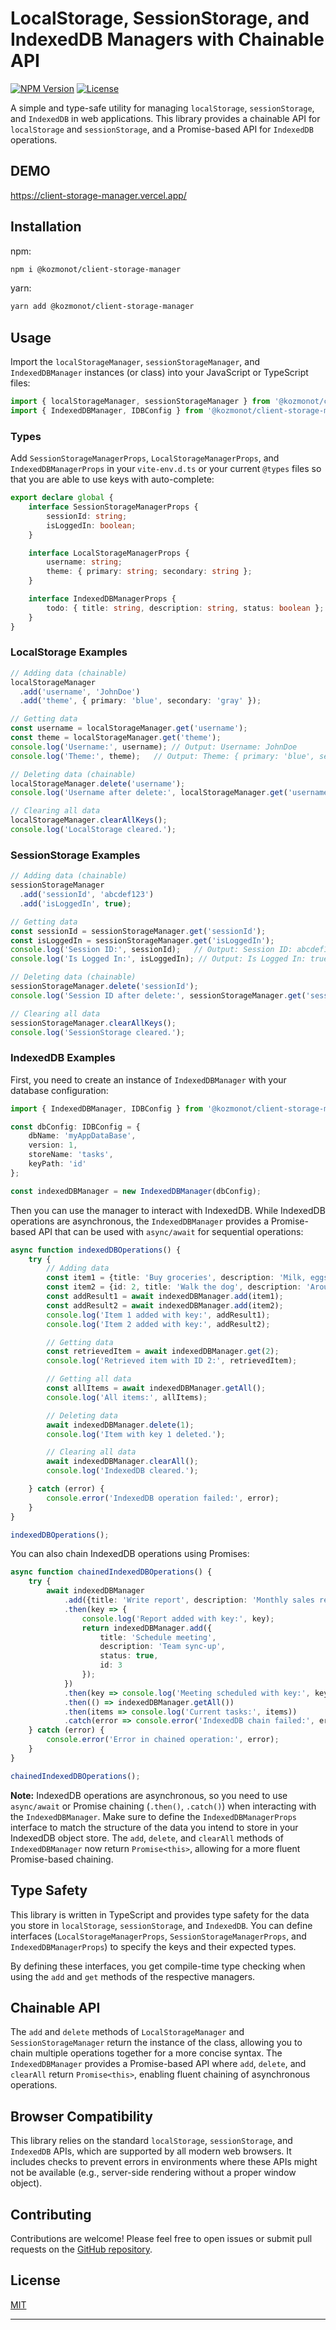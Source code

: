 # LocalStorage, SessionStorage, and IndexedDB Managers with Chainable API

[![NPM Version](https://img.shields.io/npm/v/@kozmonot/client-storage-manager)](https://www.npmjs.com/package/@kozmonot/client-storage-manager)
[![License](https://img.shields.io/npm/l/@kozmonot/client-storage-manager)](https://github.com/selcuksarikoz/client-storage-manager/blob/main/LICENSE)

A simple and type-safe utility for managing `localStorage`, `sessionStorage`, and `IndexedDB` in web applications. This
library provides a chainable API for `localStorage` and `sessionStorage`, and a Promise-based API for `IndexedDB`
operations.

## DEMO
https://client-storage-manager.vercel.app/

## Installation

npm:
```bash
npm i @kozmonot/client-storage-manager
```

yarn:
```bash
yarn add @kozmonot/client-storage-manager
```

## Usage

Import the `localStorageManager`, `sessionStorageManager`, and `IndexedDBManager` instances (or class) into your
JavaScript or TypeScript files:

```typescript
import { localStorageManager, sessionStorageManager } from '@kozmonot/client-storage-manager';
import { IndexedDBManager, IDBConfig } from '@kozmonot/client-storage-manager/src/indexeddb'; // Adjust path as needed
```

### Types

Add `SessionStorageManagerProps`, `LocalStorageManagerProps`, and `IndexedDBManagerProps` in your `vite-env.d.ts` or
your current `@types` files so that you are able to use keys with auto-complete:

```typescript
export declare global {
    interface SessionStorageManagerProps {
        sessionId: string;
        isLoggedIn: boolean;
    }

    interface LocalStorageManagerProps {
        username: string;
        theme: { primary: string; secondary: string };
    }

    interface IndexedDBManagerProps {
        todo: { title: string, description: string, status: boolean };
    }
}
```

### LocalStorage Examples

```typescript
// Adding data (chainable)
localStorageManager
  .add('username', 'JohnDoe')
  .add('theme', { primary: 'blue', secondary: 'gray' });

// Getting data
const username = localStorageManager.get('username');
const theme = localStorageManager.get('theme');
console.log('Username:', username); // Output: Username: JohnDoe
console.log('Theme:', theme);   // Output: Theme: { primary: 'blue', secondary: 'gray' }

// Deleting data (chainable)
localStorageManager.delete('username');
console.log('Username after delete:', localStorageManager.get('username')); // Output: Username after delete: undefined

// Clearing all data
localStorageManager.clearAllKeys();
console.log('LocalStorage cleared.');
```

### SessionStorage Examples

```typescript
// Adding data (chainable)
sessionStorageManager
  .add('sessionId', 'abcdef123')
  .add('isLoggedIn', true);

// Getting data
const sessionId = sessionStorageManager.get('sessionId');
const isLoggedIn = sessionStorageManager.get('isLoggedIn');
console.log('Session ID:', sessionId);   // Output: Session ID: abcdef123
console.log('Is Logged In:', isLoggedIn); // Output: Is Logged In: true

// Deleting data (chainable)
sessionStorageManager.delete('sessionId');
console.log('Session ID after delete:', sessionStorageManager.get('sessionId')); // Output: Session ID after delete: undefined

// Clearing all data
sessionStorageManager.clearAllKeys();
console.log('SessionStorage cleared.');
```

### IndexedDB Examples

First, you need to create an instance of `IndexedDBManager` with your database configuration:

```typescript
import { IndexedDBManager, IDBConfig } from '@kozmonot/client-storage-manager/src/indexeddb';

const dbConfig: IDBConfig = {
    dbName: 'myAppDataBase',
    version: 1,
    storeName: 'tasks',
    keyPath: 'id'
};

const indexedDBManager = new IndexedDBManager(dbConfig);
```

Then you can use the manager to interact with IndexedDB. While IndexedDB operations are asynchronous, the
`IndexedDBManager` provides a Promise-based API that can be used with `async/await` for sequential operations:

```typescript
async function indexedDBOperations() {
    try {
        // Adding data
        const item1 = {title: 'Buy groceries', description: 'Milk, eggs, bread', status: false};
        const item2 = {id: 2, title: 'Walk the dog', description: 'Around the park', status: true}; // Explicit ID
        const addResult1 = await indexedDBManager.add(item1);
        const addResult2 = await indexedDBManager.add(item2);
        console.log('Item 1 added with key:', addResult1);
        console.log('Item 2 added with key:', addResult2);

        // Getting data
        const retrievedItem = await indexedDBManager.get(2);
        console.log('Retrieved item with ID 2:', retrievedItem);

        // Getting all data
        const allItems = await indexedDBManager.getAll();
        console.log('All items:', allItems);

        // Deleting data
        await indexedDBManager.delete(1);
        console.log('Item with key 1 deleted.');

        // Clearing all data
        await indexedDBManager.clearAll();
        console.log('IndexedDB cleared.');

    } catch (error) {
        console.error('IndexedDB operation failed:', error);
    }
}

indexedDBOperations();
```

You can also chain IndexedDB operations using Promises:

```typescript
async function chainedIndexedDBOperations() {
    try {
        await indexedDBManager
            .add({title: 'Write report', description: 'Monthly sales report', status: false})
            .then(key => {
                console.log('Report added with key:', key);
                return indexedDBManager.add({
                    title: 'Schedule meeting',
                    description: 'Team sync-up',
                    status: true,
                    id: 3
                });
            })
            .then(key => console.log('Meeting scheduled with key:', key))
            .then(() => indexedDBManager.getAll())
            .then(items => console.log('Current tasks:', items))
            .catch(error => console.error('IndexedDB chain failed:', error));
    } catch (error) {
        console.error('Error in chained operation:', error);
    }
}

chainedIndexedDBOperations();
```

**Note:** IndexedDB operations are asynchronous, so you need to use `async/await` or Promise chaining (`.then()`,
`.catch()`) when interacting with the `IndexedDBManager`. Make sure to define the `IndexedDBManagerProps` interface to
match the structure of the data you intend to store in your IndexedDB object store. The `add`, `delete`, and `clearAll`
methods of `IndexedDBManager` now return `Promise<this>`, allowing for a more fluent Promise-based chaining.

## Type Safety

This library is written in TypeScript and provides type safety for the data you store in `localStorage`,
`sessionStorage`, and `IndexedDB`. You can define interfaces (`LocalStorageManagerProps`, `SessionStorageManagerProps`,
and `IndexedDBManagerProps`) to specify the keys and their expected types.

By defining these interfaces, you get compile-time type checking when using the `add` and `get` methods of the
respective managers.

## Chainable API

The `add` and `delete` methods of `LocalStorageManager` and `SessionStorageManager` return the instance of the class,
allowing you to chain multiple operations together for a more concise syntax. The `IndexedDBManager` provides a
Promise-based API where `add`, `delete`, and `clearAll` return `Promise<this>`, enabling fluent chaining of asynchronous
operations.

## Browser Compatibility

This library relies on the standard `localStorage`, `sessionStorage`, and `IndexedDB` APIs, which are supported by all
modern web browsers. It includes checks to prevent errors in environments where these APIs might not be available (e.g.,
server-side rendering without a proper window object).

## Contributing

Contributions are welcome! Please feel free to open issues or submit pull requests on the [GitHub repository](https://github.com/selcuksarikoz/client-storage-manager).

## License

[MIT](https://github.com/selcuksarikoz/client-storage-manager/blob/main/LICENSE)

---

```